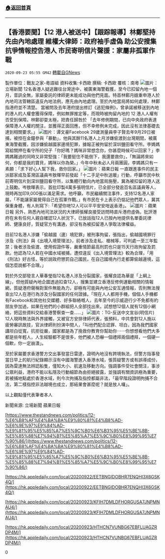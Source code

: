 ###  [:house:返回首頁](https://github.com/ourhimalayas/txt)
---

## 【香港要聞】【12 港人被送中】【跟踪報導】林鄭堅持先由內地處理 維權大律師：政府袖手虛偽 助公安搜集抗爭情報控告港人 市民寄明信片聲援：家屬非孤軍作戰
`2020-09-23 05:55 GM42` [轉載自GNews](https://gnews.org/zh-hant/379438/)

製作單位：戰友之家-粵語組
資料收集:卡西歐
撰稿: 卡西歐
覆核：南粵
![](https://s3.amazonaws.com/gnews-media-offload/wp-content/uploads/2020/09/23053413/%E7%AB%8B%E5%A0%B4%E6%96%B0%E8%81%9E1.png)圖片：立場新聞
12名香港人疑逃難往台灣途中，被廣東海警截獲，至今已扣留內地一個月，音訊全無，家屬委託的律師更未能成功與他們見面。特首林鄭月娥重申港人於內地司法管轄區違反內地法例，應先由內地處理。至於內地當局將如何處理，林鄭指港府並不清楚。
 當被問及去年港府提出修訂《逃犯條例》，曾承諾被移送到內地的港人的人權會獲得保障，例如無罪推定等，而現時被拘留內地的 12 港人人權有否受到保障。林鄭卻耍太極，把責任歸咎於 「去年修例期間，已向中央政府表達保障港人人權的關注，並獲得正面回應，但不幸修例未完成，因此沒有法律基礎去達到相關要求。」
![](https://s3.amazonaws.com/gnews-media-offload/wp-content/uploads/2020/09/23053450/image004.png)图片：谭文豪Facebook
29歲測量員李子賢去年9月29日被捕，被控在金鐘參與「暴動」，他與其餘11名港人上月涉嫌偷渡到台灣期間，被廣東海警截獲，因涉嫌偷越國家邊境犯罪，據報正被拘留於深圳鹽田看守所。李媽媽寫給關押在看守所的兒子「你好嗎？媽咪非常想念你，你甚麼時候可以回家？」李媽媽難過的同時又非常堅強：「我要挺住不能倒下，我還要救你」，「無論將來如何，你都是我的寶貝，媽咪以你為榮。」今年中秋未必人月兩團圓，李媽媽只有一素願：「求下好心人幫下我，救你回家。」
![](https://s3.amazonaws.com/gnews-media-offload/wp-content/uploads/2020/09/23053743/image002.png)圖片：蘋果日報
一直跟進事件的民主派鄒家成及荃灣區議員岑敖暉早前發起「十二手足中秋送暖」行動，呼籲市民中秋前寄明信片到深圳鹽田看守所，以集體行動向內地當局施壓，冀為被扣留的港人送上鼓勵。岑敖暉表示，首批印製4萬多張明信片，已全部分發逾百名區議員等人，現時再加印9,000張以滿足需求。他呼籲，市民繼續關注事件，支持12名港人家屬，「不能讓家屬覺得自己在孤軍作戰。」有市民在卡上表示仍惦記他們眾人，冀其保重身體，有人則寫下:「希望你哋12人可以平平安安咁返香港」。
![](https://s3.amazonaws.com/gnews-media-offload/wp-content/uploads/2020/09/23053859/image006-1.png)圖片：蘋果日報
另外，熟悉內地司法狀況的大律師張耀良接受訪問時直斥港府虛偽，批評港府在未有任何人親自確認12人狀況下，已放話指12人已按內地提供名單委託律師、健康良好，質疑官方有溝通，卻沒有為被扣留港人爭取法律權益。

目前12名港人涉嫌「偷越國（邊）境犯罪」被刑事拘留，張指出，偷越國境罪行涉及《刑法》與《出境入境管理法》，前者涉及走私、槍械等，可判處一至三年監禁；後者涉及偷渡、使用假證件等，嚴重情節最高刑罰也只是15天行政拘留及罰款。他認為12人若在中國水域被捕，遭控違反《出入境管理法》較為合理，「用《刑法》好古怪，等於說政府懲罰自己國民，在自己國境內行走都算偷越邊境，這個怎麼說都不合理。」

對於外交部發言人華春瑩指12名港人涉及分裂國家，張耀良認為華是「上綱上線」，但他質疑內地企圖透過扣查12人，搜集並建立香港反修例運動相關的情報網，質疑港府聲稱對案件無能為力，卻極有可能與內地公安互通情報，否則無法搜查出12人在港行為涉及分裂國家的任何證據。「現在人人都用手機，個個人手機都有Facebook和其他社交媒體、好多聯絡嘅人，去年至今的示威遊行少不免都有約朋友參加過，如果在他們的小群組把人全部找出來，試想想12個人就有12個小網絡，把這些資料交給香港警察查一查……」
![](https://s3.amazonaws.com/gnews-media-offload/wp-content/uploads/2020/09/23054033/photo_2020-09-20_23-23-50.jpg)圖片：TG-反送中文宣谷(明信片)
12人現時無法與外界接觸，又被官方安排律師代表，張預料，中共會對12人施以疲勞審訊故技，官派律師則扮演中間人，「叫他們配合認罪、坦白，因為我們國家講坦白從寬，抗拒從嚴，國家都是為了挽救你教育你幫助你⋯⋯你想想看他們大多都是些年輕人，人生經驗都不是很多，他們被人恐嚇一個禮拜兩個禮拜，一個硬一個軟，你一定崩潰」。

至於家屬要求香港警方交出事發當日雷達，證明內地沒有跨境執法，但警方指事發當日早上的航行紀錄顯示沒有中國海警進入香港水域，張質疑警方或有誤導成份，因為雷達無法辨認船隻，僅知大小、航速及移動方向。強調事件受社會關注，事涉公眾利益，港府不能以私隱及行動細節為由拒絕披露，並強調有關資訊極為重要，若被捕地點處於香港水域，則今次拘捕及指控都屬非法，「最早階段證明拘捕不合法，第二樣指控非法越境也成立，那結果會甚麼呢？就是放人囉」。

以上觀點僅代表筆者本人

新聞來源: 立場新聞 蘋果日報

[https://www.thestandnews.com/politics/12-%E6%B8%AF%E4%BA%BA%E9%80%81%E4%B8%AD-%E6%9E%97%E9%84%AD-%E9%81%95%E5%85%A7%E5%9C%B0%E6%B3%95%E5%BE%8B-%E5%85%88%E7%94%B1%E5%85%A7%E5%9C%B0%E8%99%95%E7%90%86/](https://www.thestandnews.com/politics/12-%E6%B8%AF%E4%BA%BA%E9%80%81%E4%B8%AD-%E6%9E%97%E9%84%AD-%E9%81%95%E5%85%A7%E5%9C%B0%E6%B3%95%E5%BE%8B-%E5%85%88%E7%94%B1%E5%85%A7%E5%9C%B0%E8%99%95%E7%90%86/)

[https://hk.appledaily.com/local/20200922/EETBNGIDOBHR7ENQHI3X6GSK4Q/](https://hk.appledaily.com/local/20200922/EETBNGIDOBHR7ENQHI3X6GSK4Q/)

[https://hk.appledaily.com/local/20200923/KFIH7DMLDFHORGUSA7JNPMNAU4/](https://hk.appledaily.com/local/20200923/KFIH7DMLDFHORGUSA7JNPMNAU4/)

[https://hk.appledaily.com/local/20200923/HTHCN7VUNBG67EBFLUAGZRDP4M/](https://hk.appledaily.com/local/20200923/HTHCN7VUNBG67EBFLUAGZRDP4M/)

0

